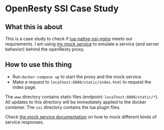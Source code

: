 # OpenResty SSI Case Study

## What this is about
This is a case study to check if [lua-native-ssi-nginx](https://github.com/DracoBlue/lua-native-ssi-nginx) meets our requirements.
I am using [my mock service](https://github.com/cburnicki/mock-service) to emulate a service (and server behavior) behind the openResty proxy.

## How to use this thing
* Run `docker-compose up` to start the proxy and the mock service.
* Make a request to `localhost:8080/static/index.html` to request the index page.

The `www` directory contains static files (endpoint: `localhost:8080/static/*`). All updates to this directory will be immediately applied to the docker container.
The `ssi` directory contains the lua plugin files.

Check [the mock service documentation](https://github.com/cburnicki/mock-service) on how to mock different kinds of service responses.